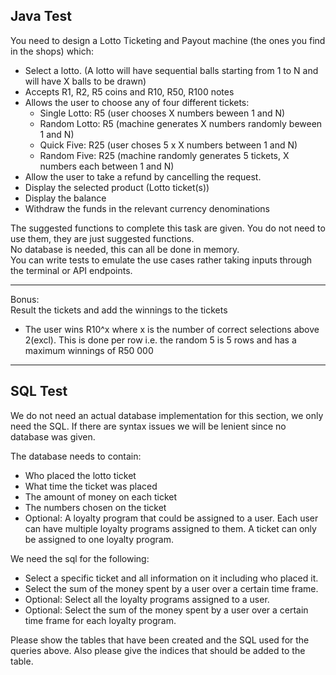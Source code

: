 Java Test
---
You need to design a Lotto Ticketing and Payout machine (the ones you find in the shops) which:

- Select a lotto. (A lotto will have sequential balls starting from 1 to N and will have X balls to be drawn)
- Accepts R1, R2, R5 coins and R10, R50, R100 notes
- Allows the user to choose any of four different tickets:
    - Single Lotto: R5 (user chooses X numbers beween 1 and N)
    - Random Lotto: R5 (machine generates X numbers randomly beween 1 and N)
    - Quick Five: R25 (user choses 5 x X numbers between 1 and N)
    - Random Five: R25 (machine randomly generates 5 tickets, X numbers each between 1 and N)
- Allow the user to take a refund by cancelling the request.
- Display the selected product (Lotto ticket(s))
- Display the balance
- Withdraw the funds in the relevant currency denominations

The suggested functions to complete this task are given. You do not need to use them, they are just suggested functions.\
No database is needed, this can all be done in memory.\
You can write tests to emulate the use cases rather taking inputs through the terminal or API endpoints.

 ---

Bonus:\
Result the tickets and add the winnings to the tickets
- The user wins R10^x where x is the number of correct selections above 2(excl). This is done per row i.e. the random 5 is 5 rows and has a maximum winnings of R50 000

---
**SQL Test**
---
We do not need an actual database implementation for this section, we only need the SQL. If there are syntax issues we will be lenient since no database was given.

The database needs to contain:

- Who placed the lotto ticket
- What time the ticket was placed
- The amount of money on each ticket
- The numbers chosen on the ticket
- Optional: A loyalty program that could be assigned to a user. Each user can have multiple loyalty programs assigned to them. A ticket can only be assigned to one loyalty program.

We need the sql for the following:

- Select a specific ticket and all information on it including who placed it.
- Select the sum of the money spent by a user over a certain time frame.
- Optional: Select all the loyalty programs assigned to a user.
- Optional: Select the sum of the money spent by a user over a certain time frame for each loyalty program.

Please show the tables that have been created and the SQL used for the queries above. Also please give the indices that should be added to the table.